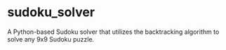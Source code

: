 # sudoku_solver
A Python-based Sudoku solver that utilizes the backtracking algorithm to solve any 9x9 Sudoku puzzle.
